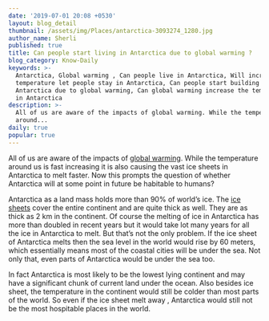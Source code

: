 ```yaml
---
date: '2019-07-01 20:08 +0530'
layout: blog_detail
thumbnail: /assets/img/Places/antarctica-3093274_1280.jpg
author_name: Sherli
published: true
title: Can people start living in Antarctica due to global warming ?
blog_category: Know-Daily
keywords: >-
  Antarctica, Global warming , Can people live in Antarctica, Will increasing
  temperature let people stay in Antarctica, Can people start building houses in
  Antarctica due to global warming, Can global warming increase the temperature
  in Antarctica
description: >-
  All of us are aware of the impacts of global warming. While the temperature
  around...
daily: true
popular: true
---
```


All of us are aware of the impacts of [global warming](https://en.wikipedia.org/wiki/Global_warming). While the temperature around us is fast increasing it is also causing the vast ice sheets in Antarctica to melt faster. Now this prompts the question of whether Antarctica will at some point in future be habitable to humans?

Antarctica as a land mass holds more than 90% of world’s ice. The [ice sheets](https://en.wikipedia.org/wiki/Antarctic_ice_sheet) cover the entire continent and are quite thick as well. They are as thick as 2 km in the continent. Of course the melting of ice in Antarctica has more than doubled in recent years but it would take lot many years for all the ice in Antarctica to melt. But that’s not the only problem. If the ice sheet of Antarctica melts then the sea level in the world would rise by 60 meters, which essentially means most of the coastal cities will be under the sea. Not only that, even parts of Antarctica would be under the sea too. 

In fact Antarctica is most likely to be the lowest lying continent and may have a significant chunk of current land under the ocean. Also besides ice sheet, the temperature in the continent would still be colder than most parts of the world. So even if the ice sheet melt away , Antarctica  would still not be the most hospitable places in the world.
